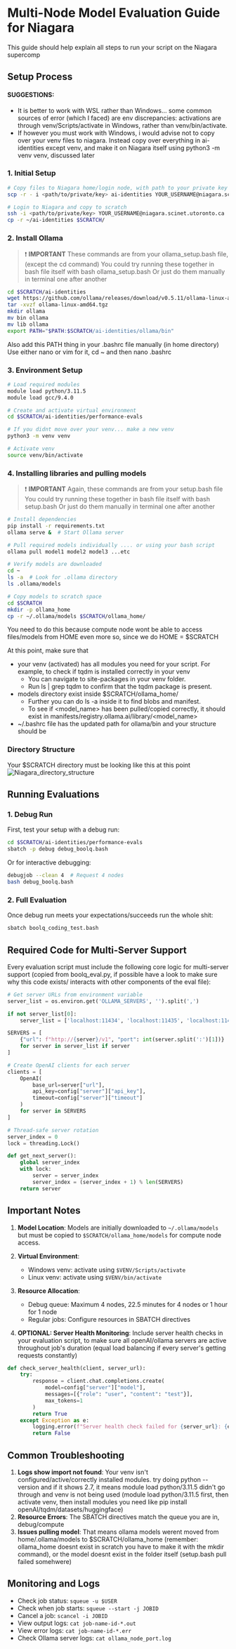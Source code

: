 # Multi-Node Model Evaluation Guide for Niagara

This guide should help explain all steps to run your script on the Niagara supercomp
## Setup Process

#### SUGGESTIONS:
- It is better to work with WSL rather than Windows... some common sources of error (which I faced) are env discrepancies: activations are through venv/Scripts/activate in Windows, rather than venv/bin/activate.
- If however you must work with Windows, i would advise not to copy over your venv files to niagara. Instead copy over everything in ai-identities except venv, and make it on Niagara itself using python3 -m venv venv, discussed later

### 1. Initial Setup

```bash
# Copy files to Niagara home/login node, with path to your private key
scp -r - i <path/to/private/key> ai-identities YOUR_USERNAME@niagara.scinet.utoronto.ca:~/

# Login to Niagara and copy to scratch
ssh -i <path/to/private/key> YOUR_USERNAME@niagara.scinet.utoronto.ca
cp -r ~/ai-identities $SCRATCH/
```

### 2. Install Ollama


> ❗ **IMPORTANT**
> These commands are from your ollama_setup.bash file, (except the cd command)
> You could try running these together in bash file itself with bash ollama_setup.bash
> Or just do them manually in terminal one after another
```bash
cd $SCRATCH/ai-identities
wget https://github.com/ollama/releases/download/v0.5.11/ollama-linux-amd64.tgz
tar -xvzf ollama-linux-amd64.tgz
mkdir ollama
mv bin ollama
mv lib ollama
export PATH="$PATH:$SCRATCH/ai-identities/ollama/bin"
```
Also add this PATH thing in your .bashrc file manually (in home directory)
Use either nano or vim for it, cd ~ and then nano .bashrc
### 3. Environment Setup

```bash
# Load required modules
module load python/3.11.5
module load gcc/9.4.0

# Create and activate virtual environment
cd $SCRATCH/ai-identities/performance-evals

# If you didnt move over your venv... make a new venv
python3 -m venv venv

# Activate venv
source venv/bin/activate
```

### 4. Installing libraries and pulling models
> ❗ **IMPORTANT**
> Again, these commands are from your setup.bash file
> You could try running these together in bash file itself with bash setup.bash
> Or just do them manually in terminal one after another

```bash
# Install dependencies
pip install -r requirements.txt
ollama serve &  # Start Ollama server

# Pull required models individually .... or using your bash script
ollama pull model1 model2 model3 ...etc

# Verify models are downloaded
cd ~
ls -a  # Look for .ollama directory
ls .ollama/models

# Copy models to scratch space
cd $SCRATCH
mkdir -p ollama_home
cp -r ~/.ollama/models $SCRATCH/ollama_home/
```

You need to do this because compute node wont be able to access files/models from HOME
even more so, since we do HOME = $SCRATCH

At this point, make sure that
- your venv (activated) has all modules you need for your script. For example, to check if tqdm is installed correctly in your venv
    - You can navigate to site-packages in your venv folder.
    - Run ls | grep tqdm to confirm that the tqdm package is present.
- models directory exist inside $SCRATCH/ollama_home/
    - Further you can do ls -a inside it to find blobs and manifest.
    - To see if <model_name> has been pulled/copied correctly, it should exist in manifests/registry.ollama.ai/library/<model_name>
- ~/.bashrc file has the updated path for ollama/bin and your structure should be

### Directory Structure
Your $SCRATCH directory must be looking like this at this point
![Niagara_directory_structure](https://github.com/user-attachments/assets/6559ed36-e89a-472d-8e70-f7a6dfa51621)

## Running Evaluations

### 1. Debug Run

First, test your setup with a debug run:

```bash
cd $SCRATCH/ai-identities/performance-evals
sbatch -p debug debug_boolq.bash
```

Or for interactive debugging:

```bash
debugjob --clean 4  # Request 4 nodes
bash debug_boolq.bash
```

### 2. Full Evaluation

Once debug run meets your expectations/succeeds run the whole shit:

```bash
sbatch boolq_coding_test.bash
```

## Required Code for Multi-Server Support

Every evaluation script must include the following core logic for multi-server support
(copied from boolq_eval.py, if possible have a look to make sure why this code exists/
interacts with other components of the eval file):

```python
# Get server URLs from environment variable
server_list = os.environ.get('OLLAMA_SERVERS', '').split(',')

if not server_list[0]:
    server_list = ['localhost:11434', 'localhost:11435', 'localhost:11436']

SERVERS = [
    {"url": f"http://{server}/v1", "port": int(server.split(':')[1])}
    for server in server_list if server
]

# Create OpenAI clients for each server
clients = [
    OpenAI(
        base_url=server["url"],
        api_key=config["server"]["api_key"],
        timeout=config["server"]["timeout"]
    )
    for server in SERVERS
]

# Thread-safe server rotation
server_index = 0
lock = threading.Lock()

def get_next_server():
    global server_index
    with lock:
        server = server_index
        server_index = (server_index + 1) % len(SERVERS)
    return server
```

## Important Notes

1. **Model Location**: Models are initially downloaded to `~/.ollama/models` but must be copied to `$SCRATCH/ollama_home/models` for compute node access.

2. **Virtual Environment**: 
   - Windows venv: activate using `$VENV/Scripts/activate`
   - Linux venv: activate using `$VENV/bin/activate`

3. **Resource Allocation**:
   - Debug queue: Maximum 4 nodes, 22.5 minutes for 4 nodes or 1 hour for 1 node
   - Regular jobs: Configure resources in SBATCH directives

4. **OPTIONAL: Server Health Monitoring**: Include server health checks in your evaluation script, to make sure all openAI/ollama servers are active throughout job's duration (equal load balancing if every server's getting requests constantly)

```python
def check_server_health(client, server_url):
    try:
        response = client.chat.completions.create(
            model=config["server"]["model"],
            messages=[{"role": "user", "content": "test"}],
            max_tokens=1
        )
        return True
    except Exception as e:
        logging.error(f"Server health check failed for {server_url}: {e}")
        return False
```

## Common Troubleshooting

1. **Logs show import not found**: Your venv isn't configured/active/correctly installed modules. try doing python --version and if it shows 2.7, it means module load python/3.11.5 didn't go through and venv is not being used (module load python/3.11.5 first, then activate venv, then install modules you need like pip install openAI/tqdm/datasets/huggingface)
2. **Resource Errors**: The SBATCH directives match the queue you are in, debug/compute
4. **Issues pulling model**: That means ollama models werent moved from home/.ollama/models to $SCRATCH/ollama_home (remember: ollama_home doesnt exist in scratch you have to make it with the mkdir command), or the model doesnt exist in the folder itself (setup.bash pull failed somehwere)

## Monitoring and Logs

- Check job status: `squeue -u $USER`
- Check when job starts: `squeue --start -j JOBID`
- Cancel a job: `scancel -i JOBID`
- View output logs: `cat job-name-id-*.out`
- View error logs: `cat job-name-id-*.err`
- Check Ollama server logs: `cat ollama_node_port.log`
